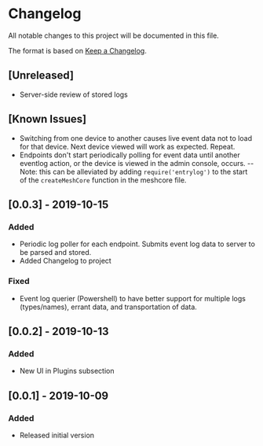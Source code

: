 # Changelog
All notable changes to this project will be documented in this file.

The format is based on [Keep a Changelog](https://keepachangelog.com/en/1.0.0/).

## [Unreleased]
- Server-side review of stored logs

## [Known Issues]
- Switching from one device to another causes live event data not to load for that device. Next device viewed will work as expected. Repeat.
- Endpoints don't start periodically polling for event data until another eventlog action, or the device is viewed in the admin console, occurs.
-- Note: this can be alleviated by adding `require('entrylog')` to the start of the `createMeshCore` function in the meshcore file.

## [0.0.3] - 2019-10-15
### Added
- Periodic log poller for each endpoint. Submits event log data to server to be parsed and stored.
- Added Changelog to project

### Fixed
- Event log querier (Powershell) to have better support for multiple logs  (types/names), errant data, and transportation of data.

## [0.0.2] - 2019-10-13
### Added
- New UI in Plugins subsection

## [0.0.1] - 2019-10-09
### Added
- Released initial version
